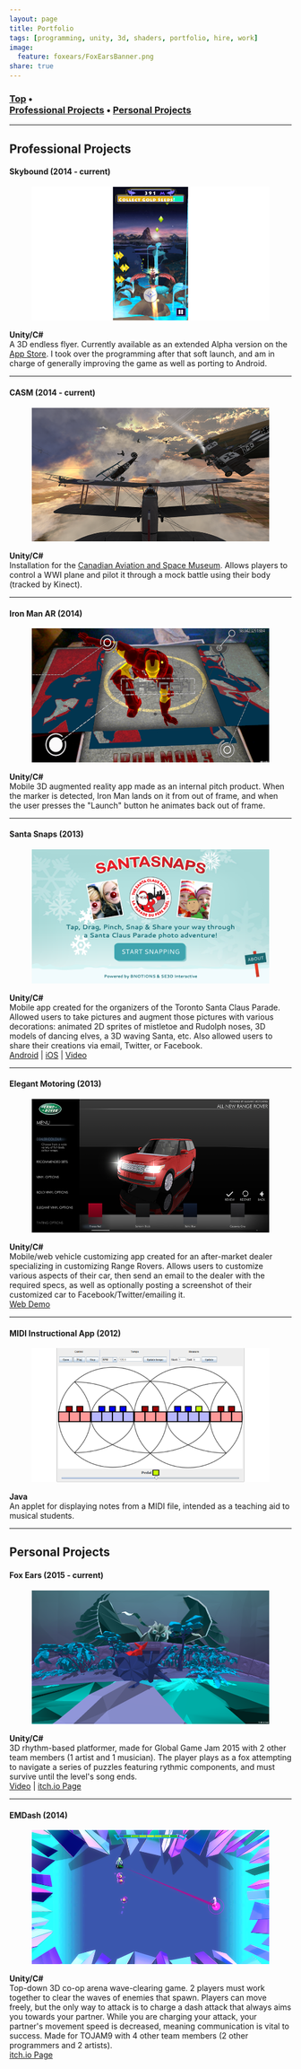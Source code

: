 ```yaml
---
layout: page
title: Portfolio
tags: [programming, unity, 3d, shaders, portfolio, hire, work]
image:
  feature: foxears/FoxEarsBanner.png
share: true
---
```


<link rel="stylesheet" type="text/css" href="../portfolio.css"/>
<script src="../sticky-navbar.js"></script>

<div id="nav_bar"><h3><div id="top-link"><a href="#site-nav" >Top</a> •</div> <a href="#pro-projects">Professional Projects</a> • <a href="#personal-projects">Personal Projects </a></h3><hr></div>

<h2 id="pro-projects">Professional Projects</h2>
<h4>Skybound (2014 - current)</h4>
<figure>
	<a href="../images/portfolio/skybound-img.png"><img src="../images/portfolio/skybound-img.png"/></a>
</figure>
<strong>Unity/C#</strong><br>
A 3D endless flyer. Currently available as an extended Alpha version on the <a href="https://itunes.apple.com/ca/app/skybound/id827787749?mt=8">App Store</a>. I took over the programming after that soft launch, and am in charge of generally improving the game as well as porting to Android. <br> 

<hr>

<h4>CASM (2014 - current)</h4>
<figure>
	<a href="../images/portfolio/casm-img.png"><img src="../images/portfolio/casm-img.png"/></a>
</figure>
<strong>Unity/C#</strong><br>
Installation for the <a href="http://www.casmuseum.techno-science.ca/">Canadian Aviation and Space Museum</a>. Allows players to control a WWI plane and pilot it through a mock battle using their body (tracked by Kinect). <br>

<hr>

<h4>Iron Man AR (2014)</h4>
<figure>
	<a href="../images/portfolio/ironman-img.png"><img src="../images/portfolio/ironman-img.png"/></a>
</figure>
<strong>Unity/C#</strong><br>
Mobile 3D augmented reality app made as an internal pitch product. When the marker is detected, Iron Man lands on it from out of frame, and when the user presses the "Launch" button he animates back out of frame.<br>

<hr>

<h4>Santa Snaps (2013)</h4>
<figure>
	<a href="../images/portfolio/santasnaps-img.png"><img src="../images/portfolio/santasnaps-img.png"/></a>
</figure>
<strong>Unity/C#</strong><br>
Mobile app created for the organizers of the Toronto Santa Claus Parade. Allowed users to take pictures and augment those pictures with various decorations: animated 2D sprites of mistletoe and Rudolph noses, 3D models of dancing elves, a 3D waving Santa, etc. Also allowed users to share their creations via email, Twitter, or Facebook. <br>
<a href="https://play.google.com/store/apps/details?id=com.bnotions.scp&hl=en">Android</a> | <a href="https://itunes.apple.com/ca/app/santasnaps/id730568605?mt=8">iOS</a> | <a href="https://www.youtube.com/watch?v=zP6M3TMjWxw">Video</a> <br>

<hr>

<h4>Elegant Motoring (2013)</h4>
<figure>
	<a href="../images/portfolio/elegantmotoring-img.png"><img src="../images/portfolio/elegantmotoring-img.png"/></a>
</figure>
<strong>Unity/C#</strong><br>
Mobile/web vehicle customizing app created for an after-market dealer specializing in customizing Range Rovers. Allows users to customize various aspects of their car, then send an email to the dealer with the required specs, as well as optionally posting a screenshot of their customized car to Facebook/Twitter/emailing it. <br>
<a href="http://www.craigthomas.info/rangerover/RangeRover.html">Web Demo</a><br>

<hr>

<h4>MIDI Instructional App (2012)</h4>
<figure>
	<a href="../images/portfolio/midiplayer-img.png"><img src="../images/portfolio/midiplayer-img.png"/></a>
</figure>
<strong>Java</strong><br>
An applet for displaying notes from a MIDI file, intended as a teaching aid to musical students. <br> 

<hr>

<h2 id="personal-projects">Personal Projects</h2>
<h4>Fox Ears (2015 - current)</h4>
<figure>
	<a href="../images/portfolio/foxears-img.png"><img src="../images/portfolio/foxears-img.png"/></a>
</figure>
<strong>Unity/C#</strong><br>
3D rhythm-based platformer, made for Global Game Jam 2015 with 2 other team members (1 artist and 1 musician). The player plays as a fox attempting to navigate a series of puzzles featuring rythmic components, and must survive until the level's song ends. <br>
<a href="https://www.youtube.com/watch?v=97rNvLYpQCQ">Video</a> | <a href="http://angrysquidgames.itch.io/fox-ears">itch.io Page</a><br>

<hr>

<h4>EMDash (2014)</h4>
<figure>
	<a href="../images/portfolio/emdash-img.png"><img src="../images/portfolio/emdash-img.png"/></a>
</figure>
<strong>Unity/C#</strong><br>
Top-down 3D co-op arena wave-clearing game. 2 players must work together to clear the waves of enemies that spawn. Players can move freely, but the only way to attack is to charge a dash attack that always aims you towards your partner. While you are charging your attack, your partner's movement speed is decreased, meaning communication is vital to success. Made for TOJAM9 with 4 other team members (2 other programmers and 2 artists). <br>
<a href="http://angrysquidgames.itch.io/emdash">itch.io Page</a><br>